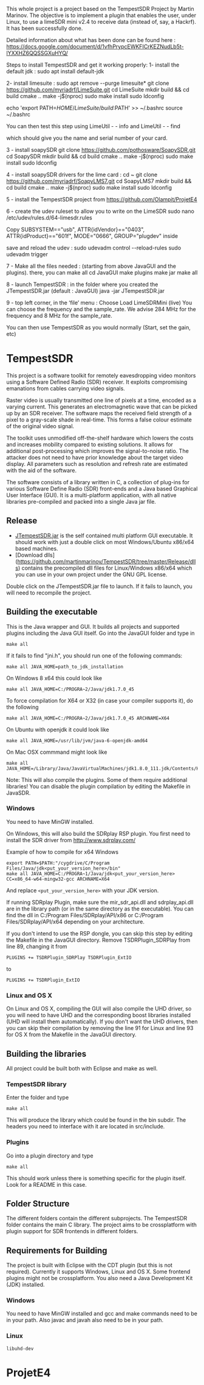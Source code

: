 This whole project is a project based on the TempestSDR Project by Martin Marinov. 
The objective is to implement a plugin that enables the user, under Linux, to use a limeSDR mini v2.4 to receive data (instead of, say, a Hackrf). 
It has been successfully done. 

Detailed information about what has been done can be found here : https://docs.google.com/document/d/1vfhPrypcEWKFICrKEZNudLb5t-lYXXHZ6QQSSGXuHYQ/


Steps to install TempestSDR and get it working properly: 
1- install the default jdk : 
sudo apt install default-jdk

2- install limesuite : 
sudo apt remove --purge limesuite*
git clone https://github.com/myriadrf/LimeSuite.git
cd LimeSuite
mkdir build && cd build
cmake ..
make -j$(nproc)
sudo make install
sudo ldconfig

echo 'export PATH=$HOME/LimeSuite/build:$PATH' >> ~/.bashrc
source ~/.bashrc


You can then test this step using 
LimeUtil - - info 
and 
LimeUtil - - find

which should give you the name and serial number of your card. 

3 - install soapySDR
git clone https://github.com/pothosware/SoapySDR.git
cd SoapySDR
mkdir build && cd build
cmake ..
make -j$(nproc)
sudo make install
sudo ldconfig

4 - install soapySDR drivers for the lime card : 
cd ~
git clone https://github.com/myriadrf/SoapyLMS7.git
cd SoapyLMS7
mkdir build && cd build
cmake ..
make -j$(nproc)
sudo make install
sudo ldconfig

5 - install the TempestSDR project from https://github.com/Olampit/ProjetE4

6 - create the udev ruleset to allow you to write on the LimeSDR
sudo nano /etc/udev/rules.d/64-limesdr.rules

Copy 
SUBSYSTEM=="usb", ATTR{idVendor}=="0403", ATTR{idProduct}=="601f", MODE="0666", GROUP="plugdev"
inside

save and reload the udev : 
sudo udevadm control --reload-rules
sudo udevadm trigger



7 - Make all the files needed :  (starting from above JavaGUI and the plugins). 
there, you can 
make all
cd JavaGUI
make plugins
make jar
make all

8 - launch TempestSDR : 
in the folder where you created the JTempestSDR.jar (default : JavaGUI)
java -jar JTempestSDR.jar

9 - top left corner, in the ‘file’ menu : 
Choose Load LimeSDRMini (live)
You can choose the frequency and the sample_rate. 
We advise 284 MHz for the frequency and 8 MHz for the sample_rate.

You can then use TempestSDR as you would normally (Start, set the gain, etc)

TempestSDR
=============

This project is a software toolkit for remotely eavesdropping video monitors using a Software Defined Radio (SDR) receiver. It exploits compromising emanations from cables carrying video signals.

Raster video is usually transmitted one line of pixels at a time, encoded as a varying current. This generates an electromagnetic wave that can be picked up by an SDR receiver. The software maps the received field strength of a pixel to a gray-scale shade in real-time. This forms a false colour estimate of the original video signal.

The toolkit uses unmodified off-the-shelf hardware which lowers the costs and increases mobility compared to existing solutions. It allows for additional post-processing which improves the signal-to-noise ratio. The attacker does not need to have prior knowledge about the target video display. All parameters such as resolution and refresh rate are estimated with the aid of the software. 

The software consists of a library written in C, a collection of plug-ins for various Software Define Radio (SDR) front-ends and a Java based Graphical User Interface (GUI). It is a multi-platform application, with all native libraries pre-compiled and packed into a single Java jar file.

Release
------------

 * [JTempestSDR.jar](https://raw.github.com/martinmarinov/TempestSDR/master/Release/JavaGUI/JTempestSDR.jar) is the self contained multi platform GUI executable. It should work with just a double click on most Windows/Ubuntu x86/x64 based machines.
 * [Download dlls] (https://github.com/martinmarinov/TempestSDR/tree/master/Release/dlls) contains the precompiled dll files for Linux/Windows x86/x64 which you can use in your own project under the GNU GPL license.

Double click on the JTempestSDR.jar file to launch. If it fails to launch, you will need to recompile the project.


Building the executable
------------

This is the Java wrapper and GUI. It builds all projects and supported plugins including the Java GUI itself. Go into the JavaGUI folder and type in

    make all

If it fails to find "jni.h", you should run one of the following commands:

    make all JAVA_HOME=path_to_jdk_installation

On Windows 8 x64 this could look like

    make all JAVA_HOME=C:/PROGRA~2/Java/jdk1.7.0_45
	
To force compilation for X64 or X32 (in case your compiler supports it), do the following

    make all JAVA_HOME=C:/PROGRA~2/Java/jdk1.7.0_45 ARCHNAME=X64

On Ubuntu with openjdk it could look like

    make all JAVA_HOME=/usr/lib/jvm/java-6-openjdk-amd64

On Mac OSX commmand might look like

    make all JAVA_HOME=/Library/Java/JavaVirtualMachines/jdk1.8.0_111.jdk/Contents/Home

Note: This will also compile the plugins. Some of them require additional libraries! You can disable the plugin compilation by editing the Makefile in JavaSDR.

### Windows

You need to have MinGW installed.

On Windows, this will also build the SDRplay RSP plugin. You first need to install the SDR driver from http://www.sdrplay.com/

Example of how to compile for x64 Windows

    export PATH=$PATH:"/cygdrive/C/Program Files/Java/jdk<put_your_version_here>/bin"
    make all JAVA_HOME=C:/PROGRA~1/Java/jdk<put_your_version_here> CC=x86_64-w64-mingw32-gcc ARCHNAME=X64

And replace `<put_your_version_here>` with your JDK version.

If running SDRplay Plugin, make sure the mir_sdr_api.dll and sdrplay_api.dll are in the library path (or in the same directory as the executable).
You can find the dll in C:/Program Files/SDRplay/API/x86 or C:/Program Files/SDRplay/API/x64 depending on your architecture. 

If you don't intend to use the RSP dongle, you can skip this step by editing the Makefile in the JavaGUI directory. Remove TSDRPlugin\_SDRPlay from line 89, changing it from

    PLUGINS += TSDRPlugin_SDRPlay TSDRPlugin_ExtIO

to

    PLUGINS += TSDRPlugin_ExtIO

### Linux and OS X

On Linux and OS X, compiling the GUI will also compile the UHD driver, so you will need to have UHD and the corresponding boost libraries installed (UHD will install them automatically). If you don't want the UHD drivers, then you can skip their compilation by removing the line 91 for Linux and line 93 for OS X from the Makefile in the JavaGUI directory.


Building the libraries
------------

All project could be built both with Eclipse and make as well.

### TempestSDR library

Enter the folder and type

    make all
	
This will produce the library which could be found in the bin subdir. The headers you need to interface with it are located in src/include.

### Plugins

Go into a plugin directory and type

    make all
	
This should work unless there is something specific for the plugin itself. Look for a README in this case.

Folder Structure
------------

The different folders contain the different subprojects. The TempestSDR folder contains the main C library. The project aims to be crossplatform with plugin support for SDR frontends in different folders.

Requirements for Building
------------

The project is built with Eclipse with the CDT plugin (but this is not required). Currently it supports Windows, Linux and OS X. Some frontend plugins might not be crossplatform. You also need a Java Development Kit (JDK) installed.

### Windows

You need to have MinGW installed and gcc and make commands need to be in your path. Also javac and javah also need to be in your path.

### Linux

`libuhd-dev`


# ProjetE4
